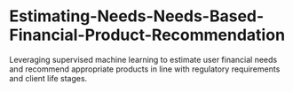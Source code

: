 # Estimating-Needs-Needs-Based-Financial-Product-Recommendation
Leveraging supervised machine learning to estimate user financial needs and recommend appropriate products in line with regulatory requirements and client life stages.
